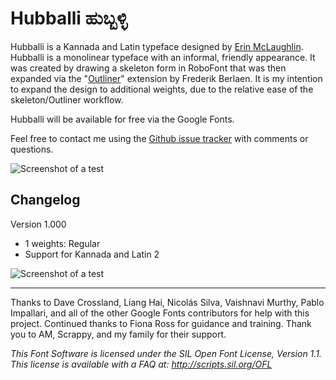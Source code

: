 Hubballi ಹುಬ್ಬಳ್ಳಿ
==============

Hubballi is a Kannada and Latin typeface designed by [Erin McLaughlin](http://www.erinmclaughlin.com). Hubballi is a monolinear typeface with an informal, friendly appearance. It was created by drawing a skeleton form in RoboFont that was then expanded via the "[Outliner](https://github.com/typemytype/RoboFontExtensions/tree/master/outliner)" extension by Frederik Berlaen. It is my intention to expand the design to additional weights, due to the relative ease of the skeleton/Outliner workflow.

Hubballi will be available for free via the Google Fonts.

Feel free to contact me using the [Github issue tracker](https://github.com/erinmclaughlin/Hubballi/issues/) with comments or questions.

![Screenshot of a test](https://raw.githubusercontent.com/erinmclaughlin/Hubballi/master/tests/screenshots/mac-pdf/Screen%20Shot%202016-01-18%20at%2012.45.17%20AM.png)</a>

Changelog
----------

Version 1.000

* 1 weights: Regular
* Support for Kannada and Latin 2

![Screenshot of a test](https://raw.githubusercontent.com/erinmclaughlin/Hubballi/master/tests/screenshots/mac-pdf/Screen%20Shot%202016-01-18%20at%2012.47.55%20AM.png)</a>

* * *

Thanks to Dave Crossland, Liang Hai, Nicolás Silva, Vaishnavi Murthy, Pablo Impallari, and all of the other Google Fonts contributors for help with this project. 
Continued thanks to Fiona Ross for guidance and training. 
Thank you to AM, Scrappy, and my family for their support.

_This Font Software is licensed under the SIL Open Font License, Version 1.1. This license is available with a FAQ at: http://scripts.sil.org/OFL_
